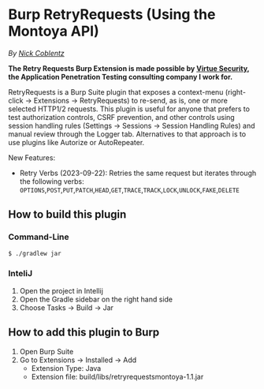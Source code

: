 # Burp RetryRequests (Using the Montoya API)

_By [Nick Coblentz](https://www.linkedin.com/in/ncoblentz/)_

__The Retry Requests Burp Extension is made possible by [Virtue Security](https://www.virtuesecurity.com), the Application Penetration Testing consulting company I work for.__


RetryRequests is a Burp Suite plugin that exposes a context-menu (right-click -> Extensions -> RetryRequests) to re-send, as is, one or more selected HTTP1/2 requests. This plugin is useful for anyone that prefers to test authorization controls, CSRF prevention, and other controls using session handling rules (Settings -> Sessions -> Session Handling Rules) and manual review through the Logger tab. Alternatives to that approach is to use plugins like Autorize or AutoRepeater.

New Features:
- Retry Verbs (2023-09-22): Retries the same request but iterates through the following verbs: `OPTIONS`,`POST`,`PUT`,`PATCH`,`HEAD`,`GET`,`TRACE`,`TRACK`,`LOCK`,`UNLOCK`,`FAKE`,`DELETE`

## How to build this plugin
### Command-Line
```bash
$ ./gradlew jar
```
### InteliJ
1. Open the project in Intellij
2. Open the Gradle sidebar on the right hand side
3. Choose Tasks -> Build -> Jar

## How to add this plugin to Burp
1. Open Burp Suite
2. Go to Extensions -> Installed -> Add
   - Extension Type: Java
   - Extension file: build/libs/retryrequestsmontoya-1.1.jar
